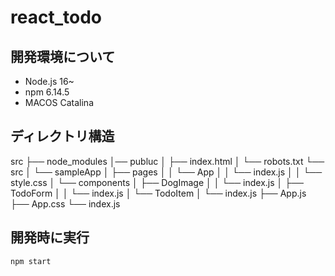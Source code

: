# react_todo

## 開発環境について

- Node.js 16~
- npm 6.14.5
- MACOS Catalina

## ディレクトリ構造

src
├── node_modules
│── publuc
│   ├── index.html
│   └── robots.txt
└── src
│    └── sampleApp
│      ├── pages
│      │   └── App
│      │       └── index.js
│      │       └── style.css
│      └── components
│          ├── DogImage
│          │   └── index.js
│          ├── TodoForm
│          │   └── index.js
│          └── TodoItem
│              └── index.js
├── App.js
├── App.css
└── index.js

## 開発時に実行

```shell
npm start
```
